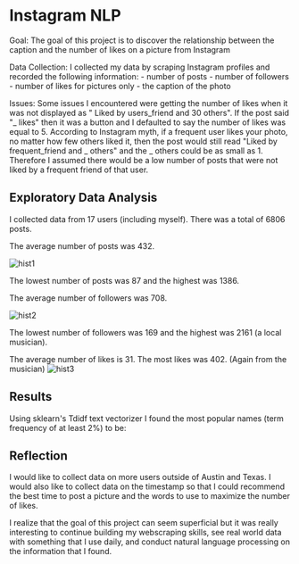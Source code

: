 # Instagram NLP

Goal: The goal of this project is to discover the relationship between the caption and the number of likes on a picture from Instagram

Data Collection: I collected my data by scraping Instagram profiles and recorded the following information:
          - number of posts
          - number of followers
          - number of likes for pictures only
          - the caption of the photo

Issues: Some issues I encountered were getting the number of likes when it was not displayed as 
" Liked by users_friend and 30 others". If the post said "_ likes" then it was a button and I defaulted to say the number of likes was equal to 5. According to Instagram myth, if a frequent user likes your photo, no matter how few others liked it, then the post would still read "Liked by frequent_friend and _ others" and the _ others could be as small as 1. Therefore I assumed there would be a low number of posts that were not liked by a frequent friend of that user. 


## Exploratory Data Analysis

I collected data from 17 users (including myself). There was a total of 6806 posts.

The average number of posts was 432. 

![hist1](https://github.com/K-Nesbitt/Instagram_likes_nlp/blob/master/images/number_of_posts.png)

The lowest number of posts was 87 and the highest was 1386.

The average number of followers was 708. 

![hist2](https://github.com/K-Nesbitt/Instagram_likes_nlp/blob/master/images/number_of_followers.png)

The lowest number of followers was 169 and the highest was 2161 (a local musician).

The average number of likes is 31. The most likes was 402. (Again from the musician)
![hist3](https://github.com/K-Nesbitt/Instagram_likes_nlp/blob/master/images/number_of_likes.png)

## Results
Using sklearn's Tdidf text vectorizer I found the most popular names (term frequency of at least 2%) to be: 

## Reflection
I would like to collect data on more users outside of Austin and Texas. I would also like to collect data on the timestamp so that I could recommend the best time to post a picture and the words to use to maximize the number of likes. 

I realize that the goal of this project can seem superficial but it was really interesting to continue building my webscraping skills, see real world data with something that I use daily, and conduct natural language processing on the information that I found. 
